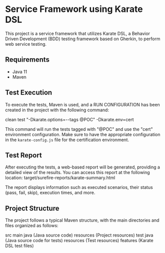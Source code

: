 # Service Framework using Karate DSL

This project is a service framework that utilizes Karate DSL, a Behavior Driven Development (BDD) testing framework based on Gherkin, to perform web service testing.

## Requirements

- Java 11
- Maven

## Test Execution

To execute the tests, Maven is used, and a RUN CONFIGURATION has been created in the project with the following command:

clean test "-Dkarate.options=--tags @POC" -Dkarate.env=cert


This command will run the tests tagged with "@POC" and use the "cert" environment configuration. 
Make sure to have the appropriate configuration in the `karate-config.js` file for the certification environment.

## Test Report

After executing the tests, a web-based report will be generated, providing a detailed view of the results. You can access this report at the following location:
target/surefire-reports/karate-summary.html

The report displays information such as executed scenarios, their status (pass, fail, skip), execution times, and more.

## Project Structure

The project follows a typical Maven structure, with the main directories and files organized as follows:

src
  main
    java (Java source code)
    resources (Project resources)
  test
    java (Java source code for tests)
    resources (Test resources)
      features (Karate DSL test files)


